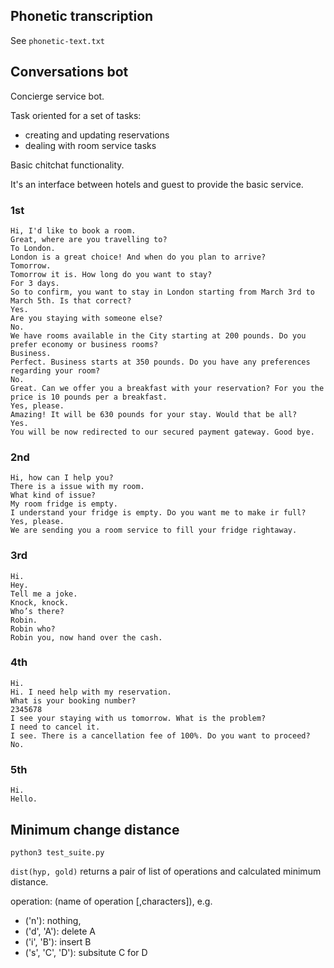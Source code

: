 ## Phonetic transcription

See `phonetic-text.txt`

## Conversations bot

Concierge service bot. 

Task oriented for a set of tasks:
 * creating and updating reservations
 * dealing with room service tasks

Basic chitchat functionality.

It's an interface between hotels and guest to provide the basic service.

### 1st
```
Hi, I'd like to book a room.
Great, where are you travelling to?
To London.
London is a great choice! And when do you plan to arrive?
Tomorrow.
Tomorrow it is. How long do you want to stay?
For 3 days.
So to confirm, you want to stay in London starting from March 3rd to March 5th. Is that correct?
Yes.
Are you staying with someone else?
No.
We have rooms available in the City starting at 200 pounds. Do you prefer economy or business rooms?
Business.
Perfect. Business starts at 350 pounds. Do you have any preferences regarding your room?
No.
Great. Can we offer you a breakfast with your reservation? For you the price is 10 pounds per a breakfast.
Yes, please.
Amazing! It will be 630 pounds for your stay. Would that be all?
Yes.
You will be now redirected to our secured payment gateway. Good bye.
```

### 2nd

```
Hi, how can I help you?
There is a issue with my room.
What kind of issue?
My room fridge is empty.
I understand your fridge is empty. Do you want me to make ir full?
Yes, please.
We are sending you a room service to fill your fridge rightaway.
```

### 3rd

```
Hi.
Hey.
Tell me a joke.
Knock, knock.
Who’s there?
Robin.
Robin who?
Robin you, now hand over the cash.
```

### 4th

```
Hi.
Hi. I need help with my reservation.
What is your booking number?
2345678
I see your staying with us tomorrow. What is the problem?
I need to cancel it.
I see. There is a cancellation fee of 100%. Do you want to proceed?
No.
```

### 5th

```
Hi.
Hello.
```

## Minimum change distance

`python3 test_suite.py`

`dist(hyp, gold)` returns a pair of list of operations and calculated minimum distance.

operation: (name of operation [,characters]), e.g. 
  - ('n'): nothing, 
  - ('d', 'A'): delete A
  - ('i', 'B'): insert B
  - ('s', 'C', 'D'): subsitute C for D 
